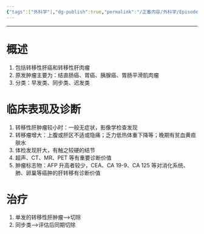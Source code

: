 ```yaml
---
{"tags":["外科学"],"dg-publish":true,"permalink":"/正番内容/外科学/Episode 06. 普外科/转移性肝肿瘤/","dgPassFrontmatter":true}
---
```


---
# 概述
1. 包括转移性肝癌和转移性肝肉瘤
2. 原发肿瘤主要为：结直肠癌、胃癌、胰腺癌、胃肠平滑肌肉瘤
3. 分类：早发类、同步类、迟发类
# 临床表现及诊断
1. 转移性肝肿瘤较小时：一般无症状，影像学检查发现
2. 转移瘤增大：上腹或肝区不适或隐痛；乏力低热体重下降等；晚期有贫血黄疸肤水
3. 体检发现肝大，有触之较硬的结节
4. 超声、CT、MR、PET 等有重要诊断价值
5. 肿瘤标志物：AFP 升高者较少，CEA、CA 19-9、CA 125 等对消化系统、肺、卵巢等癌肿的肝转移有诊断价值
# 治疗
1. 单发的转移性肝肿瘤-->切除
2. 同步类-->评估后同期切除